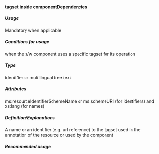 #### tagset inside componentDependencies
##### Usage
Mandatory when applicable
##### Conditions for usage
when the s/w component uses a specific tagset for its operation
##### Type
identifier or multilingual free text
##### Attributes
ms:resourceIdentifierSchemeName or ms:schemeURI (for identifiers) and xs:lang (for names)
##### Definition/Explanations
A name or an identifier (e.g. url reference) to the tagset used in the annotation of the resource or used by the component
##### Recommended usage
